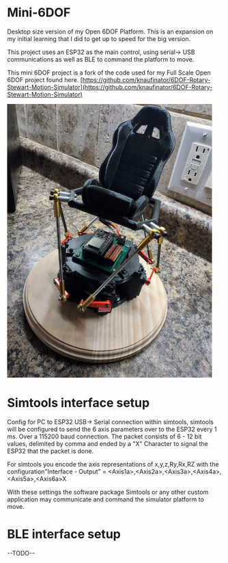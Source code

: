 
# Mini-6DOF
Desktop size version of my Open 6DOF Platform. This is an expansion on my initial learning that I did to get up to speed for the big version. 

This project uses an ESP32 as the main control, using serial-> USB communications as well as BLE to command the platform to move.

This mini 6DOF project is a fork of the code used for my Full Scale Open 6DOF project found here.
[https://github.com/knaufinator/6DOF-Rotary-Stewart-Motion-Simulator](https://github.com/knaufinator/6DOF-Rotary-Stewart-Motion-Simulator)

<img src="Images/platform1.jpg" width="480">



# Simtools interface setup
Config for PC to ESP32 USB-> Serial connection within simtools, simtools will be configured to send the 6 axis parameters over to the ESP32 every 1 ms. Over a 115200 baud connection. The packet consists of 6 - 12 bit values, delimited by comma and ended by a "X" Character to signal the ESP32 that the packet is done.

For simtools you encode the axis representations of x,y,z,Ry,Rx,RZ  with the configuration"Interface - Output" = \<Axis1a>,\<Axis2a>,\<Axis3a>,\<Axis4a>,\<Axis5a>,\<Axis6a>X   

With these settings the software package Simtools or any other custom application may communicate and command the simulator platform to move.

 
# BLE interface setup
  --TODO--
  
  
  
  
  

